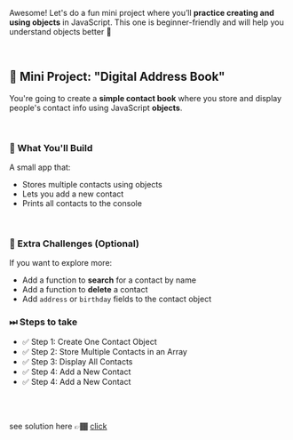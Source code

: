 Awesome! Let's do a fun mini project where you’ll **practice creating and using objects** in JavaScript. This one is beginner-friendly and will help you understand objects better 💪

<br>

## 🎯 Mini Project: **"Digital Address Book"**

You're going to create a **simple contact book** where you store and display people's contact info using JavaScript **objects**.

<br>

### 🔧 What You'll Build

A small app that:

- Stores multiple contacts using objects
- Lets you add a new contact
- Prints all contacts to the console

<br>

### 🧠 Extra Challenges (Optional)

If you want to explore more:

- Add a function to **search** for a contact by name
- Add a function to **delete** a contact
- Add `address` or `birthday` fields to the contact object



### ⏭ Steps to take

- ✅ Step 1: Create One Contact Object
- ✅ Step 2: Store Multiple Contacts in an Array
- ✅ Step 3: Display All Contacts
- ✅ Step 4: Add a New Contact
- ✅ Step 4: Add a New Contact
  
<br>
<br>


see solution here 👉🏾 [click](./object_practice.md)